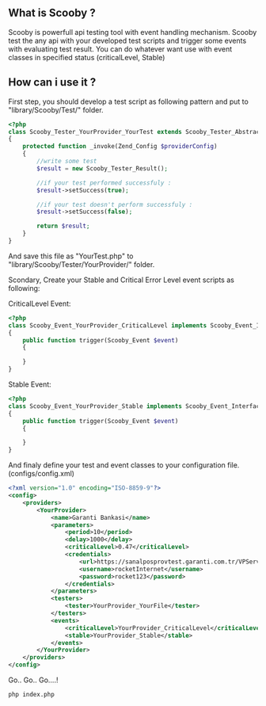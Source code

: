 ## What is Scooby ?
Scooby is powerfull api testing tool with event handling mechanism. Scooby test the any api with your developed test scripts and trigger some events with evaluating test result. You can do whatever want use with event classes in specified status (criticalLevel, Stable)

## How can i use it ?
First step, you should develop a test script  as following pattern and put to "library/Scooby/Test/" folder.
```php
<?php
class Scooby_Tester_YourProvider_YourTest extends Scooby_Tester_Abstract implements Scooby_Tester_Interface
{
    protected function _invoke(Zend_Config $providerConfig)
    {
        //write some test 
        $result = new Scooby_Tester_Result();

        //if your test performed successfuly :
        $result->setSuccess(true);

        //if your test doesn't perform successfuly :
        $result->setSuccess(false);

        return $result;
    }
}
```
And save this file as "YourTest.php" to "library/Scooby/Tester/YourProvider/" folder.

Scondary, Create your Stable and Critical Error Level event scripts as following:

CriticalLevel Event:
```php
<?php
class Scooby_Event_YourProvider_CriticalLevel implements Scooby_Event_Interface
{
    public function trigger(Scooby_Event $event)
    {

    }
}
```

Stable Event:
```php
<?php
class Scooby_Event_YourProvider_Stable implements Scooby_Event_Interface
{
    public function trigger(Scooby_Event $event)
    {

    }
}
```
And finaly define your test and event classes to your configuration file. (configs/config.xml)
```xml
<?xml version="1.0" encoding="ISO-8859-9"?>
<config>
    <providers>
        <YourProvider>
            <name>Garanti Bankasi</name>
            <parameters>
                <period>10</period>
                <delay>1000</delay>
                <criticalLevel>0.47</criticalLevel>
                <credentials>
                    <url>https://sanalposprovtest.garanti.com.tr/VPServlet</url>
                    <username>rocketInternet</username>
                    <password>rocket123</password>
                </credentials>
            </parameters>
            <testers>
                <tester>YourProvider_YourFile</tester>
            </testers>
            <events>
                <criticalLevel>YourProvider_CriticalLevel</criticalLevel>
                <stable>YourProvider_Stable</stable>
            </events>
        </YourProvider>
    </providers>
</config>
```

Go.. Go.. Go....!
```
php index.php
```
